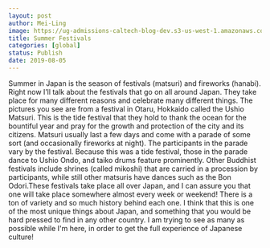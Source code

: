 ```yaml
---
layout: post
author: Mei-Ling
image: https://ug-admissions-caltech-blog-dev.s3-us-west-1.amazonaws.com/old_pictures/caltech_as_it_happens/6a0105349b8251970b0240a4c09bcc200b.jpg
title: Summer Festivals
categories: [global]
status: Publish
date: 2019-08-05
---
```


Summer in Japan is the season of festivals (matsuri) and fireworks (hanabi). Right now I’ll talk about the festivals that go on all around Japan. They take place for many different reasons and celebrate many different things. The pictures you see are from a festival in Otaru, Hokkaido called the Ushio Matsuri. This is the tide festival that they hold to thank the ocean for the bountiful year and pray for the growth and protection of the city and its citizens. Matsuri usually last a few days and come with a parade of some sort (and occasionally fireworks at night). The participants in the parade vary by the festival. Because this was a tide festival, those in the parade dance to Ushio Ondo, and taiko drums feature prominently. Other Buddhist festivals include shrines (called mikoshi) that are carried in a procession by participants, while still other matsuris have dances such as the Bon Odori.These festivals take place all over Japan, and I can assure you that one will take place somewhere almost every week or weekend! There is a ton of variety and so much history behind each one. I think that this is one of the most unique things about Japan, and something that you would be hard pressed to find in any other country. I am trying to see as many as possible while I'm here, in order to get the full experience of Japanese culture!

